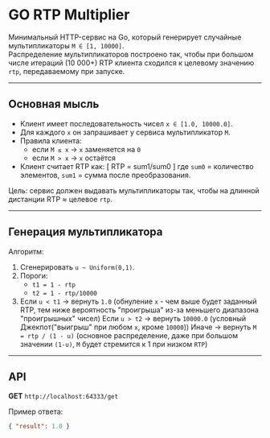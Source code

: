 # GO RTP Multiplier

Минимальный HTTP-сервис на Go, который генерирует случайные мультипликаторы `M ∈ [1, 10000]`.  
Распределение мультипликаторов построено так, чтобы при большом числе итераций (10 000+) RTP клиента сходился к целевому значению `rtp`, передаваемому при запуске.

---

## Основная мысль

- Клиент имеет последовательность чисел `x ∈ [1.0, 10000.0]`.
- Для каждого `x` он запрашивает у сервиса мультипликатор `M`.
- Правила клиента:
  - если `M ≤ x` → `x` заменяется на `0`
  - если `M > x` → `x` остаётся
- Клиент считает RTP как:
  \[
  RTP = sum1/sum0
  \]
  где `sum0` = количество элементов, `sum1` = сумма после преобразования.

Цель: сервис должен выдавать мультипликаторы так, чтобы на длинной дистанции RTP ≈ целевое `rtp`.

---

## Генерация мультипликатора

Алгоритм:
1. Сгенерировать `u ~ Uniform(0,1)`.
2. Пороги:
   - `t1 = 1 - rtp`
   - `t2 = 1 - rtp/10000`
3. Если `u < t1` → вернуть `1.0` (обнуление `x` - чем выше будет заданный RTP, тем ниже вероятность "проигрыша" из-за меньшего диапазона "проигрышных" чисел)
   Если `u > t2` → вернуть `10000.0` (условный Джекпот("выигрыш" при любом `x`, кроме `10000`))
   Иначе → вернуть `M = rtp / (1 - u)` (основное распределение, даже при большом значении `(1-u)`, `M` будет стремится к 1 при низком `RTP`)

---

## API

**GET** `http://localhost:64333/get`

Пример ответа:
```json
{ "result": 1.0 }
